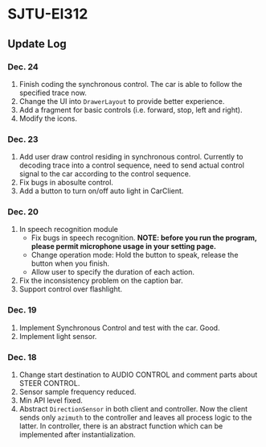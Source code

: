 # SJTU-EI312
## Update Log
### Dec. 24
1. Finish coding the synchronous control. The car is able to follow the specified trace now.
2. Change the UI into `DrawerLayout` to provide better experience.
3. Add a fragment for basic controls (i.e. forward, stop, left and right).
3. Modify the icons.

### Dec. 23
1. Add user draw control residing in synchronous control. Currently to decoding trace into a control sequence, need to send actual control signal to the car according to the control sequence.
2. Fix bugs in abosulte control.
3. Add a button to turn on/off auto light in CarClient.

### Dec. 20
1. In speech recognition module
	- Fix bugs in speech recognition. **NOTE: before you run the program, please permit microphone usage in your setting page.**
	- Change operation mode: Hold the button to speak, release the button when you finish.
	- Allow user to specify the duration of each action.
2. Fix the inconsistency problem on the caption bar.
3. Support control over flashlight.

### Dec. 19
1. Implement Synchronous Control and test with the car. Good.
2. Implement light sensor.

### Dec. 18
1. Change start destination to AUDIO CONTROL and comment parts about STEER CONTROL.
2. Sensor sample frequency reduced.
3. Min API level fixed.
4. Abstract `DirectionSensor` in both client and controller. Now the client sends only `azimuth` to the controller and leaves all process logic to the latter. In controller, there is an abstract function which can be implemented after instantialization.
